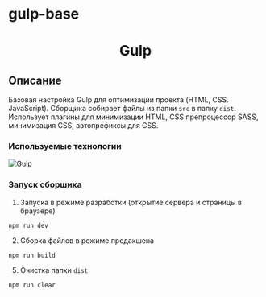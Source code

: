 # gulp-base

<h1 align="center">Gulp</h1>

## Описание

Базовая настройка Gulp для оптимизации проекта (HTML, CSS. JavaScript). Сборщика собирает файлы из папки `src` в папку `dist`. Использует плагины для минимизации HTML, CSS препроцессор SASS, минимизация CSS, автопрефиксы для CSS.

### Используемые технологии

![Gulp](https://img.shields.io/badge/-Gulp-black?style=flat-square&logo=gulp)

### Запуск сборшика

1. Запуска в режиме разработки (открытие сервера и страницы в браузере)

```
npm run dev
```

2. Сборка файлов в режиме продакшена

```
npm run build
```

5. Очистка папки `dist`

```
npm run clear
```
